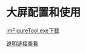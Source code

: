 # 大屏配置和使用
<a href="images/imTagTool.apk" target="_blank">imFigureTool.exe下载</a>

<a href="images/大屏显示配置说明.pdf" target="_blank">说明链接查看</a>
